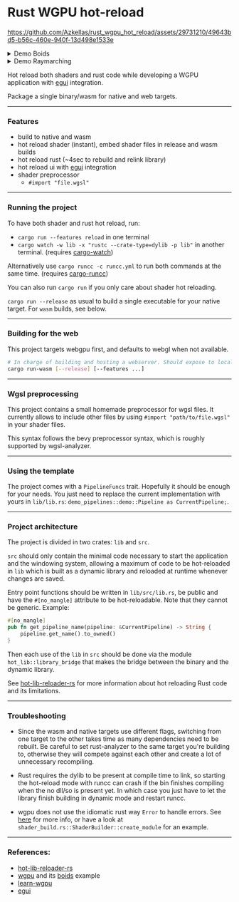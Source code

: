 # Rust WGPU hot-reload

https://github.com/Azkellas/rust_wgpu_hot_reload/assets/29731210/49643bd5-b56c-460e-940f-13d498e1533e

<details>
  <summary>Demo Boids</summary>
https://github.com/Azkellas/rust_wgpu_hot_reload/assets/29731210/b3befb4d-6ef5-437e-a737-b99d32dbaa65
</details>


<details>
  <summary>Demo Raymarching</summary>
https://github.com/Azkellas/rust_wgpu_hot_reload/assets/29731210/592edece-d19e-48a1-9bab-e0e711511992
</details>


Hot reload both shaders and rust code while developing a WGPU application with [egui](https://github.com/emilk/egui) integration.

Package a single binary/wasm for native and web targets.

---

### Features

- build to native and wasm
- hot reload shader (instant), embed shader files in release and wasm builds
- hot reload rust (~4sec to rebuild and relink library)
- hot reload ui with [egui](https://github.com/emilk/egui) integration
- shader preprocessor
  - `#import "file.wgsl"`

---

### Running the project

To have both shader and rust hot reload, run:
  - `cargo run --features reload` in one terminal
  - `cargo watch -w lib -x "rustc --crate-type=dylib -p lib"` in another terminal. (requires [cargo-watch](https://github.com/watchexec/cargo-watch))

Alternatively use `cargo runcc -c runcc.yml` to run both commands at the same time. (requires [cargo-runcc](https://crates.io/crates/runcc))

You can also run `cargo run` if you only care about shader hot reloading. 

`cargo run --release` as usual to build a single executable for your native target. For `wasm` builds, see below.

---

### Building for the web

This project targets webgpu first, and defaults to webgl when not available. 
```sh
# In charge of building and hosting a webserver. Should expose to localhost:8000
cargo run-wasm [--release] [--features ...]
```

---

### Wgsl preprocessing

This project contains a small homemade preprocessor for wgsl files.
It currently allows to include other files by using `#import "path/to/file.wgsl"` in your shader files.

This syntax follows the bevy preprocessor syntax, which is roughly supported by wgsl-analyzer.

--- 

### Using the template

The project comes with a `PipelineFuncs` trait. Hopefully it should be enough for your needs. You just need to replace the current implementation with yours in `lib/lib.rs`: `demo_pipelines::demo::Pipeline as CurrentPipeline;`.


---

### Project architecture

The project is divided in two crates: `lib` and `src`.

`src` should only contain the minimal code necessary to start the application and the windowing system,
allowing a maximum of code to be hot-reloaded in `lib` which is built as a dynamic library and reloaded at runtime whenever changes are saved.

Entry point functions should be written in `lib/src/lib.rs`, be public and have the `#[no_mangle]` attribute to be hot-reloadable.
Note that they cannot be generic. Example:

```rust
#[no_mangle]
pub fn get_pipeline_name(pipeline: &CurrentPipeline) -> String {
    pipeline.get_name().to_owned()
}
```

Then each use of the `lib` in `src` should be done via the module `hot_lib::library_bridge` that makes the bridge between the binary and the dynamic library.

See [hot-lib-reloader-rs](https://github.com/rksm/hot-lib-reloader-rs) for more information about hot reloading Rust code and its limitations.


---

### Troubleshooting

- Since the wasm and native targets use different flags, switching from one target to the other takes time as many dependencies need to be rebuilt.
Be careful to set rust-analyzer to the same target you're building to, otherwise they will compete against each other and create a lot of unnecessary recompiling.

- Rust requires the dylib to be present at compile time to link, so starting the hot-reload mode with runcc can crash if the bin finishes compiling when the no dll/so is present yet.
In which case you just have to let the library finish building in dynamic mode and restart runcc.

- wgpu does not use the idiomatic rust way `Error` to handle errors. See [here](https://github.com/gfx-rs/wgpu/issues/3767) for more info, or have a look at `shader_build.rs::ShaderBuilder::create_module` for an example.

---

### References:

- [hot-lib-reloader-rs](https://github.com/rksm/hot-lib-reloader-rs)
- [wgpu](https://github.com/gfx-rs/wgpu) and its [boids](https://github.com/gfx-rs/wgpu/tree/trunk/examples/boids) example
- [learn-wgpu](https://sotrh.github.io/learn-wgpu/)
- [egui](https://github.com/emilk/egui)
